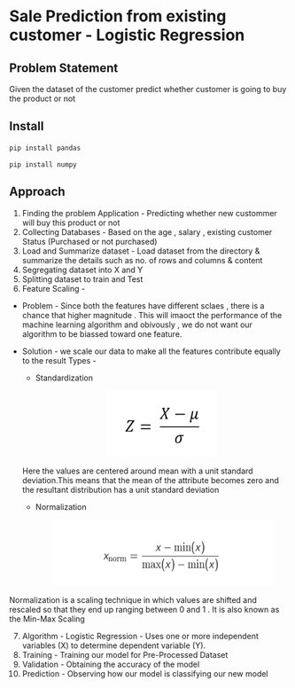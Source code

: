 # Sale Prediction from existing customer - Logistic Regression

## Problem Statement

Given the dataset of the customer predict whether customer is going to buy the product or not

## Install

```
pip install pandas
```

```
pip install numpy
```

## Approach

1. Finding the problem Application - Predicting whether new custommer will buy this product or not
2. Collecting Databases - Based on the age , salary , existing customer Status (Purchased or not purchased)
3. Load and Summarize dataset - Load dataset from the directory & summarize the details such as no. of rows and columns & content
4. Segregating dataset into X and Y
5. Splitting dataset to train and Test
6. Feature Scaling -

- Problem -
  Since both the features have different sclaes , there is a chance that higher magnitude . This will imaoct the performance of the machine learning algorithm and obivously , we do not want our algorithm to be biassed toward one feature.
- Solution -
  we scale our data to make all the features contribute equally to the result
  Types - 
  - Standardization
        <p align="center">
        <img src="Standardization.png" height="120" width="200"></p>
             
  Here the values are centered around mean with a unit standard deviation.This means that the mean of the attribute becomes zero and the resultant distribution has a unit standard deviation 

  - Normalization

    <p align="center">
    <img src="Normalization.png" height="120" width="400"></p>
Normalization is a scaling technique in which values are shifted and rescaled so that they end up ranging between 0 and 1 . It is also known as the Min-Max Scaling


7. Algorithm - Logistic Regression - Uses one or more independent variables (X) to determine dependent variable (Y). 
8. Training - Training our model for Pre-Processed Dataset 
9. Validation - Obtaining the accuracy of the model 
10. Prediction - Observing how our model is classifying our new model 